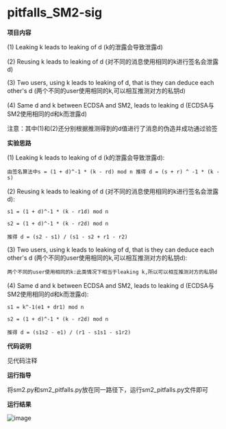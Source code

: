 # pitfalls_SM2-sig

**项目内容**  

(1) Leaking k leads to leaking of d (k的泄露会导致泄露d)

(2) Reusing k leads to leaking of d (对不同的消息使用相同的k进行签名会泄露d)

(3) Two users, using k leads to leaking of d, that is they can deduce each other's d (两个不同的user使用相同的k,可以相互推测对方的私钥d)

(4) Same d and k between ECDSA and SM2, leads to leaking d (ECDSA与SM2使用相同的d和k而泄露d)

注意：其中(1)和(2)还分别根据推测得到的d值进行了消息的伪造并成功通过验签

**实验思路**

(1) Leaking k leads to leaking of d (k的泄露会导致泄露d):

    由签名算法中s = (1 + d)^-1 * (k - rd) mod n 推得 d = (s + r) ^ -1 * (k - s)
    
(2) Reusing k leads to leaking of d (对不同的消息使用相同的k进行签名会泄露d):

    s1 = (1 + d)^-1 * (k - r1d) mod n
    
    s2 = (1 + d)^-1 * (k - r2d) mod n
    
    推得 d = (s2 - s1) / (s1 - s2 + r1 - r2)
    
(3) Two users, using k leads to leaking of d, that is they can deduce each other's d (两个不同的user使用相同的k,可以相互推测对方的私钥d):

    两个不同的user使用相同的k:此类情况下相当于leaking k,所以可以相互推测对方的私钥d
    
(4) Same d and k between ECDSA and SM2, leads to leaking d (ECDSA与SM2使用相同的d和k而泄露d):

    s1 = k^-1(e1 + dr1) mod n
    
    s2 = (1 + d)^-1 * (k - r2d) mod n
    
    推得 d = (s1s2 - e1) / (r1 - s1s1 - s1r2)

**代码说明**

见代码注释

**运行指导**

将sm2.py和sm2_pitfalls.py放在同一路径下，运行sm2_pitfalls.py文件即可

**运行结果**

![image](https://user-images.githubusercontent.com/105548921/181753925-bc0e1ad9-de5e-41be-bf0a-a1de62cc4c12.png)
